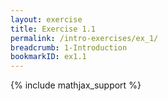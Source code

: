 ```yaml
---
layout: exercise
title: Exercise 1.1
permalink: /intro-exercises/ex_1/
breadcrumb: 1-Introduction
bookmarkID: ex1.1
---
```

{% include mathjax_support %}
